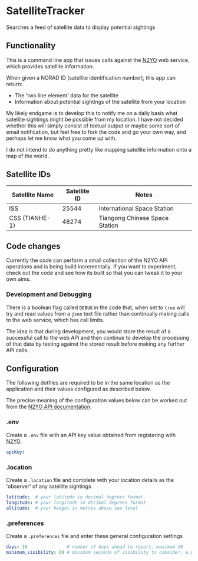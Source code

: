 # SatelliteTracker
Searches a feed of satellite data to display potential sightings

## Functionality
This is a command line app that issues calls against the [N2YO](https://www.n2yo.com/) web service, which provides satellite information.

When given a NORAD ID (satellite identification number), this app can return:
* The 'two line element' data for the satellite
* Information about potential sightings of the satellite from your location

My likely endgame is to develop this to notify me on a daily basis what satellite sightings might be possible from my location. I have not decided whether this will simply consist of textual output or maybe some sort of email notification, but feel free to fork the code and go your own way, and perhaps let me know what you come up with.

I do not intend to do anything pretty like mapping satellite information onto a map of the world.

## Satellite IDs

| Satellite Name | Satellite ID | Notes |
|-|-|-|
| ISS | 25544 | International Space Station |
| CSS (TIANHE-1) | 48274 | Tiangong Chinese Space Station |

## Code changes
Currently the code can perform a small collection of the N2YO API operations and is being build incrementally. If you want to experiment, check out the code and see how its built so that you can tweak it to your own aims.

### Development and Debugging
There is a boolean flag called `DEBUG` in the code that, when set to `true` will try and read values from a `json` text file rather than continually making calls to the web service, which has call limits. 

The idea is that during development, you would store the result of a successful call to the web API and then continue to develop the processing of that data by testing against the stored result before making any further API calls.

## Configuration
The following dotfiles are required to be in the same location as the application and their values configured as described below.

The precise meaning of the configuration values below can be worked out from the [N2YO API documentation](https://www.n2yo.com/api/).

### .env
Create a `.env` file with an API key value obtained from registering with [N2YO](https://www.n2yo.com/login).
```yaml
apiKey:
```

### .location
Create a `.location` file and complete with your location details as the 'observer' of any satellite sightings
```yaml
latitude:  # your latitude in decimal degrees format
longitude: # your longitude in decimal degrees format
altitude:  # your height in metres above sea level
```

### .preferences
Create a `.preferences` file and enter these general configuration settings
```yaml
days: 10               # number of days ahead to report, maximum 10
minimum_visibility: 60 # minimum seconds of visibility to consider, e.g. 60
```